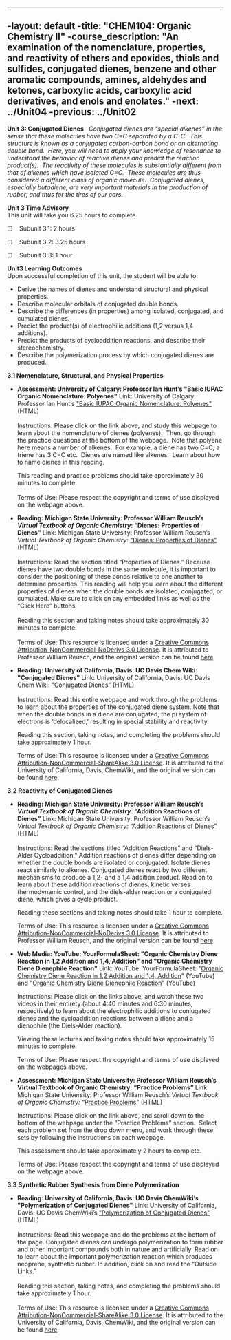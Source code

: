 ----
-layout: default
-title: "CHEM104: Organic Chemistry II"
-course_description: "An examination of the nomenclature, properties, and reactivity of ethers and epoxides, thiols and sulfides, conjugated dienes, benzene and other aromatic compounds, amines, aldehydes and ketones, carboxylic acids, carboxylic acid derivatives, and enols and enolates."
-next: ../Unit04
-previous: ../Unit02
----
**Unit 3: Conjugated Dienes** <span id="3"></span> 
*Conjugated dienes are “special alkenes” in the sense that these
molecules have two C=C separated by a C-C.  This structure is known as a
conjugated carbon-carbon bond or an alternating double bond.  Here, you
will need to apply your knowledge of resonance to understand the
behavior of reactive dienes and predict the reaction product(s).  The
reactivity of these molecules is substantially different from that of
alkenes which have isolated C=C.  These molecules are thus considered a
different class of organic molecule.  Conjugated dienes, especially
butadiene, are very important materials in the production of rubber, and
thus for the tires of our cars.*

**Unit 3 Time Advisory**  
This unit will take you 6.25 hours to complete.  
  
 ☐    Subunit 3.1: 2 hours  
  
 ☐    Subunit 3.2: 3.25 hours  
  
 ☐    Subunit 3:3: 1 hour

**Unit3 Learning Outcomes**  
Upon successful completion of this unit, the student will be able to:  
-   Derive the names of dienes and understand structural and physical
    properties.  
-   Describe molecular orbitals of conjugated double bonds.
-   Describe the differences (in properties) among isolated, conjugated,
    and cumulated dienes.
-   Predict the product(s) of electrophilic additions (1,2 versus 1,4
    additions).
-   Predict the products of cycloaddition reactions, and describe their
    stereochemistry.
-   Describe the polymerization process by which conjugated dienes are
    produced.

**3.1 Nomenclature, Structural, and Physical Properties** <span
id="3.1"></span> 
-   **Assessment: University of Calgary: Professor Ian Hunt’s "Basic
    IUPAC Organic Nomenclature: Polyenes"**
    Link: University of Calgary: Professor Ian Hunt’s ["Basic IUPAC
    Organic Nomenclature:
    Polyenes"](http://www.chem.ucalgary.ca/courses/351/ION-v02/alkenes/alkenes-04.html)
    (HTML)  
        
     Instructions: Please click on the link above, and study this
    webpage to learn about the nomenclature of dienes (polyenes).  Then,
    go through the practice questions at the bottom of the webpage. 
    Note that polyene here means a number of alkenes.  For example, a
    diene has two C=C, a triene has 3 C=C etc.  Dienes are named like
    alkenes.  Learn about how to name dienes in this reading.  
      
     This reading and practice problems should take approximately 30
    minutes to complete.  
        
     Terms of Use: Please respect the copyright and terms of use
    displayed on the webpage above. 

-   **Reading: Michigan State University: Professor William Reusch’s
    *Virtual Textbook of Organic Chemistry*: “Dienes: Properties of
    Dienes”**
    Link: Michigan State University: Professor William Reusch’s *Virtual
    Textbook of Organic Chemistry:* ["Dienes: Properties of
    Dienes”](http://resources.saylor.org/CHEM/CHEM104/CHEM104-3.1-DienesPropertiesOfDienes-CCBYNCND_files/CHEM104-3.1-DienesPropertiesOfDienes-CCBYNCND.htm)
    (HTML)  
        
     Instructions: Read the section titled “Properties of Dienes.”
    Because dienes have two double bonds in the same molecule, it is
    important to consider the positioning of these bonds relative to one
    another to determine properties. This reading will help you learn
    about the different properties of dienes when the double bonds are
    isolated, conjugated, or cumulated. Make sure to click on any
    embedded links as well as the “Click Here” buttons.  
        
     Reading this section and taking notes should take approximately 30
    minutes to complete.  
        
     Terms of Use: This resource is licensed under a [Creative Commons
    Attribution-NonCommercial-NoDerivs 3.0
    License](http://creativecommons.org/licenses/by-nc-nd/3.0/). It is
    attributed to Professor WIlliam Reusch, and the original version can
    be found
    [here](http://www2.chemistry.msu.edu/faculty/reusch/VirtTxtJml/addene2.htm#dien1).

-   **Reading: University of California, Davis: UC Davis Chem Wiki:
    "Conjugated Dienes"**
    Link: University of California, Davis: UC Davis Chem Wiki:
    ["Conjugated
    Dienes”](http://resources.saylor.org/CHEM/CHEM104/CHEM104-3.1-ConjugatedDienes-CCBYNCSA_files/CHEM104-3.1-ConjugatedDienes-CCBYNCSA.htm)
    (HTML)  
        
     Instructions: Read this entire webpage and work through the
    problems to learn about the properties of the conjugated diene
    system. Note that when the double bonds in a diene are conjugated,
    the pi system of electrons is ‘delocalized,’ resulting in special
    stability and reactivity.    
      
     Reading this section, taking notes, and completing the problems
    should take approximately 1 hour.  
      
     Terms of Use: This resource is licensed under a [Creative Commons
    Attribution-NonCommercial-ShareAlike 3.0
    License](http://creativecommons.org/licenses/by-nc-sa/3.0/). It is
    attributed to the University of California, Davis, ChemWiki, and the
    original version can be found
    [here](http://chemwiki.ucdavis.edu/Organic_Chemistry/Conjugation/Conjugated_Dienes?highlight=dienes).

**3.2 Reactivity of Conjugated Dienes** <span id="3.2"></span> 
-   **Reading: Michigan State University: Professor William Reusch’s
    *Virtual Textbook of Organic Chemistry*: “Addition Reactions of
    Dienes”**
    Link: Michigan State University: Professor William Reusch’s *Virtual
    Textbook of Organic Chemistry:* [“Addition Reactions of
    Dienes”](http://resources.saylor.org/CHEM/CHEM104/CHEM104-3.2-AdditionReactionsOfDienes-CCBYNCND_files/CHEM104-3.2-AdditionReactionsOfDienes-CCBYNCND.htm#dien2)
    (HTML)  
        
     Instructions: Read the sections titled “Addition Reactions” and
    “Diels-Alder Cycloaddition.” Addition reactions of dienes differ
    depending on whether the double bonds are isolated or conjugated.
    Isolate dienes react similarly to alkenes. Conjugated dienes react
    by two different mechanisms to produce a 1,2- and a 1,4 addition
    product. Read on to learn about these addition reactions of dienes,
    kinetic verses thermodynamic control, and the diels-alder reaction
    or a conjugated diene, which gives a cycle product.  
      
     Reading these sections and taking notes should take 1 hour to
    complete.  
      
     Terms of Use: This resource is licensed under a [Creative Commons
    Attribution-NonCommercial-NoDerivs 3.0
    License](http://creativecommons.org/licenses/by-nc-nd/3.0/). It is
    attributed to Professor William Reusch, and the original version can
    be found
    [here](http://www2.chemistry.msu.edu/faculty/reusch/VirtTxtJml/addene2.htm#dien2).

-   **Web Media: YouTube: YourFormulaSheet: "Organic Chemistry Diene
    Reaction in 1,2 Addition and 1,4, Addition" and "Organic Chemistry
    Diene Dienephile Reaction"**
    Link: YouTube: YourFormulaSheet: "[Organic Chemistry Diene Reaction
    in 1,2 Addition and 1,4,
    Addition](http://www.youtube.com/watch?v=Fynl1X6Cppg)" (YouTube) and
    "[Organic Chemistry Diene Dienephile
    Reaction](http://www.youtube.com/watch?v=iAtf_7sL1dQ)" (YouTube)  
      
     Instructions: Please click on the links above, and watch these two
    videos in their entirety (about 4:40 minutes and 6:30 minutes,
    respectively) to learn about the electrophilic additions to
    conjugated dienes and the cycloaddition reactions between a diene
    and a dienophile (the Diels-Alder reaction).   
      
     Viewing these lectures and taking notes should take approximately
    15 minutes to complete.  
      
     Terms of Use: Please respect the copyright and terms of use
    displayed on the webpages above. 

-   **Assessment: Michigan State University: Professor William Reusch’s
    Virtual Textbook of Organic Chemistry: “Practice Problems”**
    Link: Michigan State University: Professor William Reusch’s *Virtual
    Textbook of Organic Chemistry: “*[Practice
    Problems](http://www2.chemistry.msu.edu/faculty/reusch/VirtTxtJml/addene2.htm#dien4)"
    (HTML)  
      
     Instructions: Please click on the link above, and scroll down to
    the bottom of the webpage under the “Practice Problems” section. 
    Select each problem set from the drop down menu, and work through
    these sets by following the instructions on each webpage.  
      
     This assessment should take approximately 2 hours to complete.  
      
     Terms of Use: Please respect the copyright and terms of use
    displayed on the webpage above. 

**3.3 Synthetic Rubber Synthesis from Diene Polymerization** <span
id="3.3"></span> 
-   **Reading: University of California, Davis: UC Davis ChemWiki’s
    "Polymerization of Conjugated Dienes"**
    Link: University of California, Davis: UC Davis ChemWiki’s
    ["Polymerization of Conjugated
    Dienes"](http://resources.saylor.org/CHEM/CHEM104/CHEM104-3.3-PolymerizationOfConjugatedDienes-CCBYNCSA_files/CHEM104-3.3-PolymerizationOfConjugatedDienes-CCBYNCSA.htm)
    (HTML)  
        
     Instructions: Read this webpage and do the problems at the bottom
    of the page. Conjugated dienes can undergo polymerization to form
    rubber and other important compounds both in nature and
    artificially. Read on to learn about the important polymerization
    reaction which produces neoprene, synthetic rubber. In addition,
    click on and read the “Outside Links.”  
        
     Reading this section, taking notes, and completing the problems
    should take approximately 1 hour.  
        
     Terms of Use: This resource is licensed under a [Creative Commons
    Attribution-NonCommercial-ShareAlike 3.0
    License](http://creativecommons.org/licenses/by-nc-sa/3.0/). It is
    attributed to the University of California, Davis, ChemWiki, and the
    original version can be found
    [here](http://chemwiki.ucdavis.edu/Organic_Chemistry/Conjugation/Polymerization_of_Conjugated_Dienes?highlight=dienes).


